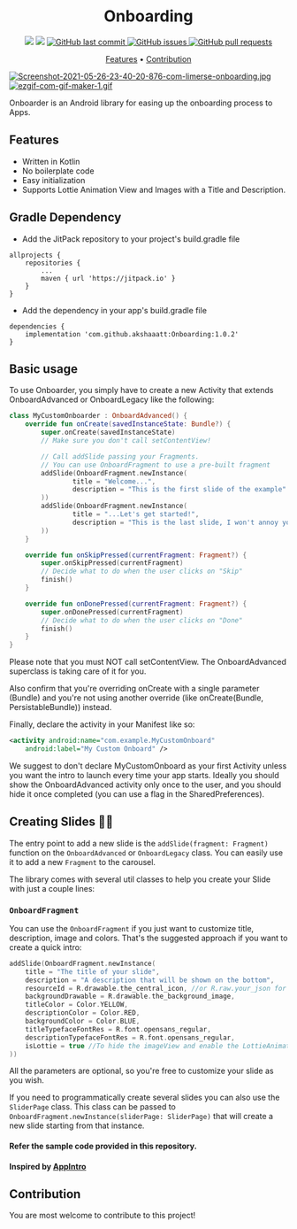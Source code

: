 <h1 align="center">Onboarding</h1>

<p align="center">
    <img src="https://PlayBadges.pavi2410.me/badge/downloads?id=com.limerse.social">
    <img src="https://PlayBadges.pavi2410.me/badge/ratings?id=com.limerse.social">
    <a href="https://github.com/akshaaatt/Onboarding/commits/master">
    <img src="https://img.shields.io/github/last-commit/akshaaatt/Onboarding.svg?style=flat-square&logo=github&logoColor=white"
         alt="GitHub last commit">
    <a href="https://github.com/akshaaatt/Onboarding/issues">
    <img src="https://img.shields.io/github/issues-raw/akshaaatt/Onboarding.svg?style=flat-square&logo=github&logoColor=white"
         alt="GitHub issues">
    <a href="https://github.com/akshaaatt/Onboarding/pulls">
    <img src="https://img.shields.io/github/issues-pr-raw/akshaaatt/Onboarding.svg?style=flat-square&logo=github&logoColor=white"
         alt="GitHub pull requests">
</p>
      
<p align="center">
  <a href="#features">Features</a> •
  <a href="#contribution">Contribution</a>
</p>

[![Screenshot-2021-05-26-23-40-20-876-com-limerse-onboarding.jpg](https://i.postimg.cc/3wK25pJJ/Screenshot-2021-05-26-23-40-20-876-com-limerse-onboarding.jpg)](https://postimg.cc/zycyTyg9)
[![ezgif-com-gif-maker-1.gif](https://i.postimg.cc/yxqFGGD2/ezgif-com-gif-maker-1.gif)](https://postimg.cc/Q9b990kq)

Onboarder is an Android library for easing up the onboarding process to Apps.

## Features

* Written in Kotlin
* No boilerplate code
* Easy initialization
* Supports Lottie Animation View and Images with a Title and Description.

## Gradle Dependency

* Add the JitPack repository to your project's build.gradle file

```
allprojects {
    repositories {
        ...
        maven { url 'https://jitpack.io' }
    }
}
```

* Add the dependency in your app's build.gradle file

```
dependencies {
    implementation 'com.github.akshaaatt:Onboarding:1.0.2'
}
```

## Basic usage

To use Onboarder, you simply have to create a new Activity that extends OnboardAdvanced or OnboardLegacy like the following:

```kotlin
class MyCustomOnboarder : OnboardAdvanced() {
    override fun onCreate(savedInstanceState: Bundle?) {
        super.onCreate(savedInstanceState)
        // Make sure you don't call setContentView!

        // Call addSlide passing your Fragments.
        // You can use OnboardFragment to use a pre-built fragment
        addSlide(OnboardFragment.newInstance(
                title = "Welcome...",
                description = "This is the first slide of the example"
        ))
        addSlide(OnboardFragment.newInstance(
                title = "...Let's get started!",
                description = "This is the last slide, I won't annoy you more :)"
        ))
    }

    override fun onSkipPressed(currentFragment: Fragment?) {
        super.onSkipPressed(currentFragment)
        // Decide what to do when the user clicks on "Skip"
        finish()
    }

    override fun onDonePressed(currentFragment: Fragment?) {
        super.onDonePressed(currentFragment)
        // Decide what to do when the user clicks on "Done"
        finish()
    }
}
```

Please note that you must NOT call setContentView. The OnboardAdvanced superclass is taking care of it for you.

Also confirm that you're overriding onCreate with a single parameter (Bundle) and you're not using another override (like onCreate(Bundle, PersistableBundle)) instead.

Finally, declare the activity in your Manifest like so:

``` xml
<activity android:name="com.example.MyCustomOnboard"
    android:label="My Custom Onboard" />
```
    
We suggest to don't declare MyCustomOnboard as your first Activity unless you want the intro to launch every time your app starts. Ideally you should show the OnboardAdvanced activity only once to the user, and you should hide it once completed (you can use a flag in the SharedPreferences).

## Creating Slides 👩‍🎨

The entry point to add a new slide is the `addSlide(fragment: Fragment)` function on the `OnboardAdvanced` or `OnboardLegacy` class.
You can easily use it to add a new `Fragment` to the carousel.

The library comes with several util classes to help you create your Slide with just a couple lines:

### `OnboardFragment`

You can use the `OnboardFragment` if you just want to customize title, description, image and colors.
That's the suggested approach if you want to create a quick intro:

```kotlin
addSlide(OnboardFragment.newInstance(
    title = "The title of your slide",
    description = "A description that will be shown on the bottom",
    resourceId = R.drawable.the_central_icon, //or R.raw.your_json for LottieAnimationView
    backgroundDrawable = R.drawable.the_background_image,
    titleColor = Color.YELLOW,
    descriptionColor = Color.RED,
    backgroundColor = Color.BLUE,
    titleTypefaceFontRes = R.font.opensans_regular,
    descriptionTypefaceFontRes = R.font.opensans_regular,
    isLottie = true //To hide the imageView and enable the LottieAnimationView
))
```

All the parameters are optional, so you're free to customize your slide as you wish.

If you need to programmatically create several slides you can also use the `SliderPage` class.
This class can be passed to `OnboardFragment.newInstance(sliderPage: SliderPage)` that will create
a new slide starting from that instance.

#### Refer the sample code provided in this repository.

#### Inspired by [AppIntro](https://github.com/AppIntro/AppIntro)

## Contribution

You are most welcome to contribute to this project!

